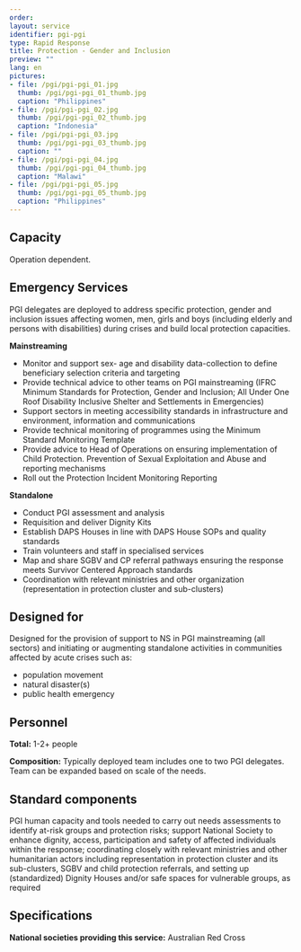```yaml
---
order: 
layout: service
identifier: pgi-pgi
type: Rapid Response
title: Protection - Gender and Inclusion
preview: ""
lang: en
pictures:
- file: /pgi/pgi-pgi_01.jpg
  thumb: /pgi/pgi-pgi_01_thumb.jpg
  caption: "Philippines"
- file: /pgi/pgi-pgi_02.jpg
  thumb: /pgi/pgi-pgi_02_thumb.jpg
  caption: "Indonesia"
- file: /pgi/pgi-pgi_03.jpg
  thumb: /pgi/pgi-pgi_03_thumb.jpg
  caption: ""
- file: /pgi/pgi-pgi_04.jpg
  thumb: /pgi/pgi-pgi_04_thumb.jpg
  caption: "Malawi"
- file: /pgi/pgi-pgi_05.jpg
  thumb: /pgi/pgi-pgi_05_thumb.jpg
  caption: "Philippines"
---
```


## Capacity

Operation dependent.

## Emergency Services

PGI delegates are deployed to address specific protection, gender and inclusion issues affecting women, men, girls and boys (including elderly and persons with disabilities) during crises and build local protection capacities. 

**Mainstreaming**
- Monitor and support sex- age and disability data-collection to define beneficiary selection criteria and targeting 
- Provide technical advice to other teams on PGI mainstreaming (IFRC Minimum Standards for Protection, Gender and Inclusion; All Under One Roof Disability Inclusive Shelter and Settlements in Emergencies)
- Support sectors in meeting accessibility standards in infrastructure and environment, information and communications
- Provide technical monitoring of programmes using the Minimum Standard Monitoring Template
- Provide advice to Head of Operations on ensuring implementation of Child Protection. Prevention of Sexual Exploitation and Abuse and reporting mechanisms
- Roll out the Protection Incident Monitoring Reporting

**Standalone**
- Conduct PGI assessment and analysis 
- Requisition and deliver Dignity Kits 
- Establish DAPS Houses in line with DAPS House SOPs and quality standards
- Train volunteers and staff in specialised services
- Map and share SGBV and CP referral pathways ensuring the response meets Survivor Centered Approach standards
- Coordination with relevant ministries and other organization (representation in protection cluster and sub-clusters)

## Designed for

Designed for the provision of support to NS in PGI mainstreaming (all sectors) and initiating or augmenting  standalone activities in communities affected by acute crises such as:
- population movement 
- natural disaster(s)
- public health emergency

## Personnel

**Total:** 1-2+ people

**Composition:** Typically deployed team includes one to two PGI delegates. Team can be expanded based on scale of the needs. 

## Standard components

PGI human capacity and tools needed to carry out needs assessments to identify at-risk groups and protection risks; support National Society to enhance dignity, access, participation and safety of affected individuals within the response; coordinating closely with relevant ministries and other humanitarian actors including representation in protection cluster and its sub-clusters, SGBV and child protection referrals, and setting up (standardized) Dignity Houses and/or safe spaces for vulnerable groups, as required

## Specifications

**National societies providing this service:** Australian Red Cross
